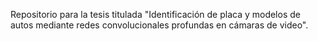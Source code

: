 Repositorio para la tesis titulada "Identificación de placa y modelos de autos mediante redes convolucionales profundas en cámaras de video".
